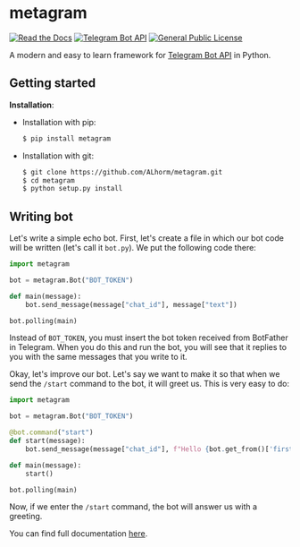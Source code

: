 # metagram

[![Read the Docs](https://img.shields.io/readthedocs/metagram)](https://metagram.readthedocs.io/en/latest/)
[![Telegram Bot API](https://img.shields.io/badge/Telegram%20Bot%20API-6.2-blue)](https://core.telegram.org/bots/api)
[![General Public License](https://img.shields.io/badge/license-GPL-blue)](https://www.gnu.org/licenses/gpl-3.0.en.html)

A modern and easy to learn framework for <a href="https://core.telegram.org/bots/api">Telegram Bot API</a> in Python.

## Getting started

**Installation**:
- Installation with pip:
    ```sh
    $ pip install metagram
    ```

- Installation with git:
    ```sh
    $ git clone https://github.com/ALhorm/metagram.git
    $ cd metagram
    $ python setup.py install
    ```

## Writing bot

Let's write a simple echo bot. First, let's create a file in which our bot code will be written (let's call it `bot.py`). We put the following code there:

```python
import metagram

bot = metagram.Bot("BOT_TOKEN")

def main(message):
    bot.send_message(message["chat_id"], message["text"])

bot.polling(main)
```

Instead of `BOT_TOKEN`, you must insert the bot token received from BotFather in Telegram. When you do this and run the bot, you will see that it replies to you with the same messages that you write to it.

Okay, let's improve our bot. Let's say we want to make it so that when we send the `/start` command to the bot, it will greet us. This is very easy to do:

```python
import metagram

bot = metagram.Bot("BOT_TOKEN")

@bot.command("start")
def start(message):
    bot.send_message(message["chat_id"], f"Hello {bot.get_from()['first_name']}! My name is {bot.get_me()['first_name']}.")

def main(message):
    start()

bot.polling(main)
```

Now, if we enter the `/start` command, the bot will answer us with a greeting.

You can find full documentation [here](here.will.be.docs).
